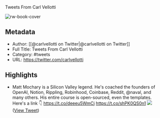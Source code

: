 Tweets From Carl Vellotti

![rw-book-cover](https://pbs.twimg.com/profile_images/1645634844934938627/ha14RPIK.jpg)

## Metadata
- Author: [[@carlvellotti on Twitter|@carlvellotti on Twitter]]
- Full Title: Tweets From Carl Vellotti
- Category: #tweets
- URL: https://twitter.com/carlvellotti

## Highlights
- Matt Mochary is a Silicon Valley legend.
  He's coached the founders of OpenAI, Notion, Rippling, Robinhood, Coinbase, Reddit, @naval, and many others.
  His entire course is open-sourced, even the templates. Here's a link 👇
  https://t.co/deeeu5WmCj https://t.co/shPK0QS0n1
  ![](https://pbs.twimg.com/media/F4epolLXcAAr-yh.jpg) ([View Tweet](https://twitter.com/carlvellotti/status/1695510303432200245))
